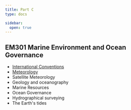 ```yaml
---
title: Part C
type: docs

sidebar:
  open: true
---
```


## EM301 Marine Environment and Ocean Governance

* [International Conventions](/docs/partc/intconv/)
* [Meteorology](docs/partc/meteorology/)
* Satellite Meteorology
* Geology and oceanography
* Marine Resources
* Ocean Governance
* Hydrographical surveying
* The Earth's tides

